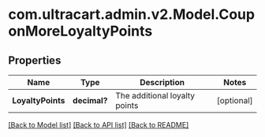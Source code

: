 # com.ultracart.admin.v2.Model.CouponMoreLoyaltyPoints
## Properties

Name | Type | Description | Notes
------------ | ------------- | ------------- | -------------
**LoyaltyPoints** | **decimal?** | The additional loyalty points | [optional] 


[[Back to Model list]](../README.md#documentation-for-models) [[Back to API list]](../README.md#documentation-for-api-endpoints) [[Back to README]](../README.md)

